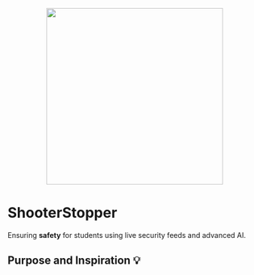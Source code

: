 <p align="center">
  <img src="https://github.com/frankchang1000/ShooterStopper/blob/main/docs/logo.png", width="350"/>
</p>

# ShooterStopper

Ensuring **safety** for students using live security feeds and advanced AI.

## Purpose and Inspiration 💡
